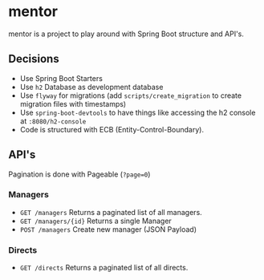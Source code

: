 # mentor

mentor is a project to play around with Spring Boot structure and API's.

## Decisions

- Use Spring Boot Starters
- Use `h2` Database as development database
- Use `flyway` for migrations (add `scripts/create_migration` to create migration files with timestamps)
- Use `spring-boot-devtools` to have things like accessing the h2 console at `:8080/h2-console`
- Code is structured with ECB (Entity-Control-Boundary).

## API's

Pagination is done with Pageable (`?page=0`)

### Managers
- `GET /managers` Returns a paginated list of all managers.
- `GET /managers/{id}` Returns a single Manager
- `POST /managers` Create new manager (JSON Payload)

### Directs
- `GET /directs` Returns a paginated list of all directs.